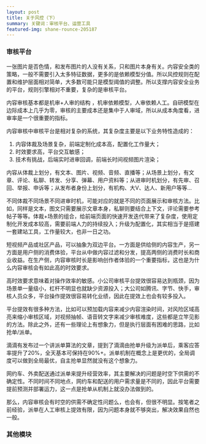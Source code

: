 ```yaml
---
layout: post
title: 关于风控（下）
summary: 关键词：审核平台、运营工具
featured-img: shane-rounce-205187
---
```

### 审核平台

一张图片是否色情，和发布图片的人没有关系，只和图片本身有关。内容安全类的策略，一般不需要引入太多特征数据，更多的是依赖模型分值。所以风控规则在配置和维护层面相对简单，大多数可能只是模型阈值的调整。所以支撑内容安全业务的平台，规则引擎相对不重要，复杂的是审核平台。

内容审核基本都是机审+人审的结构 ，机审依赖模型，人审依赖人工。自研模型在边际成本上几乎为零，审核的主要成本还是集中于人审域，所以从成本角度看，进审率是一个很重要的指标。

内容审核中审核平台是相对复杂的系统，其复杂度主要是以下业务特性造成的：

1. 内容体裁及场景复杂，前端定制化成本高，配置化工作量大；
2. 时效要求高，平台交互敏感；
3. 技术有挑战，后端实时进审回调，前端长时间视频图片渲染；

内容从体裁上划分，有文本、图片、视频、音频、直播等；从场景上划分，有文章、评论、私聊、转发、分享、弹幕、用户资料等；从进审时机划分，有先审、召回、举报、申诉等；从发布者身份上划分，有机构、大V、达人、新用户等等...

不同体裁不同场景不同进审时机，可能对应的就是不同的页面展示和审核方法。比如，同样是文本，图文只需要展示文章本身，私聊则要结合上下文，评论需要参考帖子等等。体裁+场景的组合，给前端页面的快速开发迭代带来了复杂度，使用定制化开发成本较高，需要前端人力的持续投入；升级为配置化，其实相当于是搭建一套建站工具，工作量较大，也非一日之功。

短视频产品或社区产品，可以抽象为双边平台。一方面是供给侧的内容生产，另一方面是用户侧的消费体验，平台从中做内容过滤和分发，提高两侧的消费时长和商业收益。在生产侧，内容审核时长是影响创作者体验的一个重要指标，这也是为什么内容审核会有如此高的时效要求。

高时效要求意味着对操作效率的敏感。小公司审核平台提效很容易达到瓶颈，因为场景单一量级小，杠杆不明显也就缺少资源投入；大公司如腾讯、字节、快手，审核人员众多，平台操作提效很容易转化业绩，因此在提效上也会有较多投入。

平台提效有很多种方法，比如可以预加载内容来减少内容渲染时间，对风险区域高亮来缩小审核区域，对视频抽帧、语音转文字来减少审核难度，这些都是立竿见影的方法。除此之外，还有一些理论上有想象力，但是执行层面有困难的思路，比如抢单/派单。

滴滴有发布过一个讲派单算法的文章，提到了滴滴由抢单升级为派单后，乘客应答率提升了20%，全天基本可保持在90%+。派单机制在概念上是更优的，全局调度可以做到全局最优，自主抢单显然就没有这个想象力。

网约车、外卖配送通过派单来提升经营效率，其主要解决的问题是时空下供需的不确定性。不同时间不同地点，网约车和配送的用户需求量是不同的，因此平台需要提前预测并部署运力，这一点是抢单从机制上就没办法做到的。

那么，内容审核会有时空的供需不确定性问题么，也会有，但很不明显。按笔者之前经验，派单在人工审核上提效有限，因为问题本身就不够突出，解决效果自然也一般。

### 其他模块


